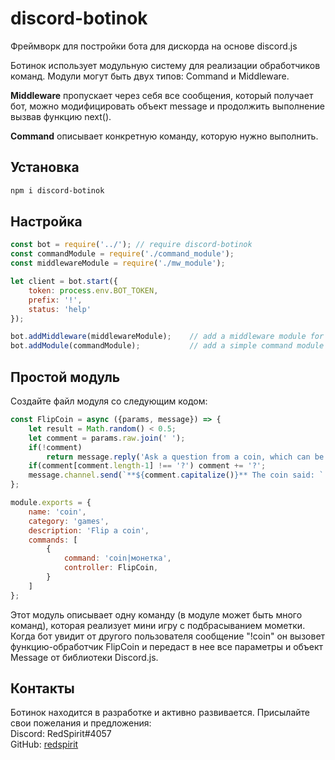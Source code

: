 # discord-botinok
Фреймворк для постройки бота для дискорда на основе discord.js

Ботинок использует модульную систему для реализации обработчиков команд. Модули могут быть двух типов: Command и Middleware.

**Middleware** пропускает через себя все сообщения, который получает бот, можно модифицировать объект message и продолжить выполнение вызвав функцию next().

**Command** описывает конкретную команду, которую нужно выполнить.

## Установка
```sh
npm i discord-botinok
``` 

## Настройка
```js
const bot = require('../'); // require discord-botinok
const commandModule = require('./command_module');
const middlewareModule = require('./mw_module');

let client = bot.start({
    token: process.env.BOT_TOKEN,
    prefix: '!',
    status: 'help'
});

bot.addMiddleware(middlewareModule);    // add a middleware module for the bot
bot.addModule(commandModule);           // add a simple command module for the bot
```

## Простой модуль

Создайте файл модуля со следующим кодом:

```js
const FlipCoin = async ({params, message}) => {
    let result = Math.random() < 0.5;
    let comment = params.raw.join(' ');
    if(!comment)
        return message.reply('Ask a question from a coin, which can be answered YES or NO. Example: `!coin will I catch the bus?`');
    if(comment[comment.length-1] !== '?') comment += '?';
    message.channel.send(`**${comment.capitalize()}** The coin said: ` + (result ? ':x: **NO**' : ':white_check_mark: **YES**'));
};

module.exports = {
    name: 'coin',
    category: 'games',
    description: 'Flip a coin',
    commands: [
        {
            command: 'coin|монетка',
            controller: FlipCoin,
        }
    ]
};
```

Этот модуль описывает одну команду (в модуле может быть много команд), которая реализует мини игру с подбрасыванием мометки.
Когда бот увидит от другого пользователя сообщение "!coin" он вызовет функцию-обработчик FlipCoin и передаст в нее все параметры и объект Message от библиотеки Discord.js.

## Контакты
Ботинок находится в разработке и активно развивается. Присылайте свои пожелания и предложения:  
Discord: RedSpirit#4057  
GitHub: [redspirit](https://github.com/redspirit)